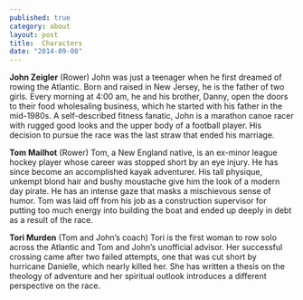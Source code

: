 ```yaml
---
published: true
category: about
layout: post
title:  Characters
date: "2014-09-08"
---
```


<b>John Zeigler</b> (Rower)
John was just a teenager when he first dreamed of rowing the Atlantic. Born and raised in New Jersey, he is the father of two girls. Every morning at 4:00 am, he and his brother, Danny, open the doors to their food wholesaling business, which he started with his father in the mid-1980s. A self-described fitness fanatic, John is a marathon canoe racer with rugged good looks and the upper body of a football player. His decision to pursue the race was the last straw that ended his marriage.

<b>Tom Mailhot</b> (Rower)
Tom, a New England native, is an ex-minor league hockey player whose career was stopped short by an eye injury. He has since become an accomplished kayak adventurer. His tall physique, unkempt blond hair and bushy moustache give him the look of a modern day pirate. He has an intense gaze that masks a mischievous sense of humor. Tom was laid off from his job as a construction supervisor for putting too much energy into building the boat and ended up deeply in debt as a result of the race. 

<b>Tori Murden</b> (Tom and John’s coach)
Tori is the first woman to row solo across the Atlantic and Tom and John’s unofficial advisor. Her successful crossing came after two failed attempts, one that was cut short by hurricane Danielle, which nearly killed her. She has written a thesis on the theology of adventure and her spiritual outlook introduces a different perspective on the race.